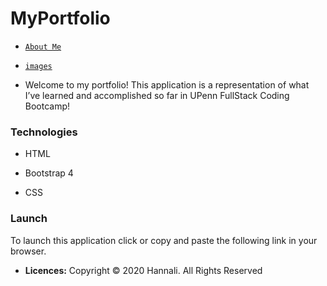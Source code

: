 # MyPortfolio
* [`About Me`](index.html)
* [`images`](asset/*.html)

* Welcome to my portfolio! This application is a representation of what I’ve learned and accomplished so far in UPenn FullStack Coding Bootcamp!

### Technologies

  * HTML

  * Bootstrap 4

  * CSS

### Launch
To launch this application click or copy and paste the following link in your browser.

* **Licences:** Copyright © 2020 Hannali. All Rights Reserved